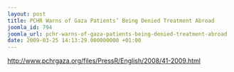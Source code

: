 ```yaml
---
layout: post
title: PCHR Warns of Gaza Patients’ Being Denied Treatment Abroad
joomla_id: 794
joomla_url: pchr-warns-of-gaza-patients-being-denied-treatment-abroad
date: 2009-03-25 14:13:29.000000000 +01:00
---
```

<a href="http://www.pchrgaza.org/files/PressR/English/2008/41-2009.html">http://www.pchrgaza.org/files/PressR/English/2008/41-2009.html</a>
